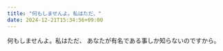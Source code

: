 ```yaml
---
title: "何もしませんよ。私はただ、"
date: 2024-12-21T15:34:56+09:00
---
```

何もしませんよ。私はただ、
あなたが有名である事しか知らないのですから。
